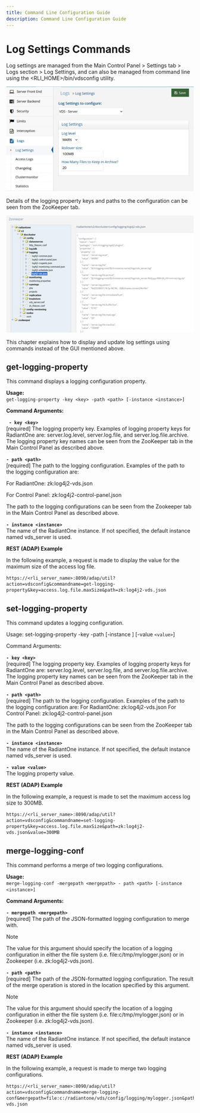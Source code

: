 ```yaml
---
title: Command Line Configuration Guide
description: Command Line Configuration Guide
---
```


# Log Settings Commands

Log settings are managed from the Main Control Panel > Settings tab > Logs section > Log Settings, and can also be managed from command line using the <RLI_HOME>/bin/vdsconfig
utility.

![Log Settings Commands ](Media/Image14.1.jpg)

Details of the logging property keys and paths to the configuration can be seen from the ZooKeeper tab.

![Zookeeper tab ](Media/Image14.2.jpg)

This chapter explains how to display and update log settings using commands instead of the GUI mentioned above.

## get-logging-property

This command displays a logging configuration property.

**Usage:**
<br>`get-logging-property -key <key> -path <path> [-instance <instance>]`

**Command Arguments:**

**` - key <key>`**
<br>[required] The logging property key. Examples of logging property keys for RadiantOne are: server.log.level, server.log.file, and server.log.file.archive. The logging property key names can be seen from the ZooKeeper tab in the Main Control Panel as described above.

**`- path <path>`**
<br>[required] The path to the logging configuration. Examples of the path to the logging configuration are:

For RadiantOne: zk:log4j2-vds.json

For Control Panel: zk:log4j2-control-panel.json

The path to the logging configurations can be seen from the Zookeeper tab in the Main Control Panel as described above.

**`- instance <instance>`**
<br>The name of the RadiantOne instance. If not specified, the default instance named vds_server is used.

**REST (ADAP) Example**

In the following example, a request is made to display the value for the maximum size of the access log file.

```
https://<rli_server_name>:8090/adap/util?action=vdsconfig&commandname=get-logging-property&key=access.log.file.maxSize&path=zk:log4j2-vds.json
```

## set-logging-property

This command updates a logging configuration.

Usage:
set-logging-property -key <key> -path <path> [-instance <instance>] [-value `<value>`]

Command Arguments:

**`- key <key>`**
<br>[required] The logging property key. Examples of logging property keys for RadiantOne are: server.log.level, server.log.file, and server.log.file.archive. The logging property key names can be seen from the ZooKeeper tab in the Main Control Panel as described above.

**`- path <path>`**
<br>[required] The path to the logging configuration. Examples of the path to the logging configuration are:
For RadiantOne: zk:log4j2-vds.json
For Control Panel: zk:log4j2-control-panel.json

The path to the logging configurations can be seen from the ZooKeeper tab in the Main Control
Panel as described above.

**`- instance <instance>`**
<br>The name of the RadiantOne instance. If not specified, the default instance named vds_server is used.

**`- value <value>`**
<br>The logging property value.

**REST (ADAP) Example**

In the following example, a request is made to set the maximum access log size to 300MB.

```
https://<rli_server_name>:8090/adap/util?action=vdsconfig&commandname=set-logging-property&key=access.log.file.maxSize&path=zk:log4j2-vds.json&value=300MB
```

## merge-logging-conf

This command performs a merge of two logging configurations.

**Usage:**
<br>`merge-logging-conf -mergepath <mergepath> - path <path> [-instance <instance>]`

**Command Arguments:**

**`- mergepath <mergepath>`**
<br>[required] The path of the JSON-formatted logging configuration to merge with.

>[!note]
>The value for this argument should specify the location of a logging configuration in either the file system (i.e. file:c/tmp/mylogger.json) or in Zookeeper (i.e. zk:log4j2-vds.json).

**`- path <path>`**
<br>[required] The path of the JSON-formatted logging configuration. The result of the merge operation is stored in the location specified by this argument.

>[!note]
>The value for this argument should specify the location of a logging configuration in either the file system (i.e. file:c/tmp/mylogger.json) or in Zookeeper (i.e. zk:log4j2-vds.json).

**`- instance <instance>`**
<br>The name of the RadiantOne instance. If not specified, the default instance named vds_server is used.

**REST (ADAP) Example**

In the following example, a request is made to merge two logging configurations.

```
https://<rli_server_name>:8090/adap/util?action=vdsconfig&commandname=merge-logging-conf&mergepath=file:c:/radiantone/vds/config/logging/mylogger.json&path=zk:log4j2-vds.json
```
